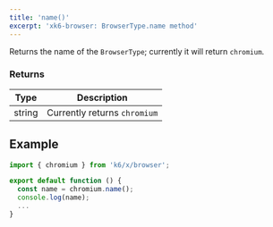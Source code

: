 ```yaml
---
title: 'name()'
excerpt: 'xk6-browser: BrowserType.name method'
---
```


Returns the name of the `BrowserType`; currently it will return `chromium`.


### Returns

| Type   | Description                  |
|--------|------------------------------|
| string | Currently returns `chromium` |


## Example

[//]: # (eslint-skip)

```javascript
import { chromium } from 'k6/x/browser';

export default function () {
  const name = chromium.name();
  console.log(name);
  ...
}
```

